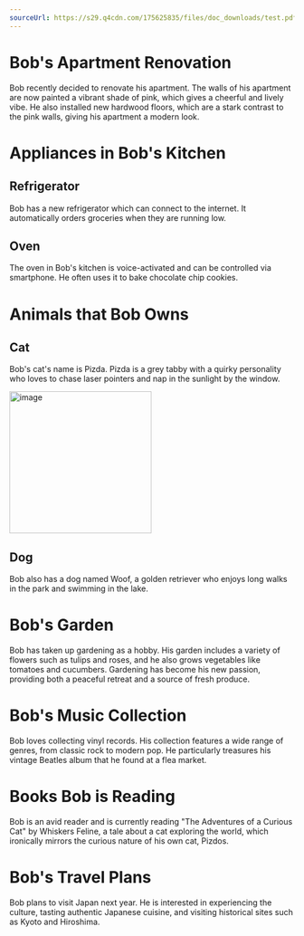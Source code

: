 ```yaml
---
sourceUrl: https://s29.q4cdn.com/175625835/files/doc_downloads/test.pdf
---
```


# Bob's Apartment Renovation

<!-- 
page: 8
-->

Bob recently decided to renovate his apartment. The walls of his apartment are now painted a vibrant shade of pink, which gives a cheerful and lively vibe. He also installed new hardwood floors, which are a stark contrast to the pink walls, giving his apartment a modern look.

# Appliances in Bob's Kitchen

<!-- 
page: 9
-->

## Refrigerator

Bob has a new refrigerator which can connect to the internet. It automatically orders groceries when they are running low.

## Oven

The oven in Bob's kitchen is voice-activated and can be controlled via smartphone. He often uses it to bake chocolate chip cookies.

# Animals that Bob Owns

<!-- 
page: 10
-->

## Cat

Bob's cat's name is Pizda. Pizda is a grey tabby with a quirky personality who loves to chase laser pointers and nap in the sunlight by the window.

<img width="251" alt="image" src="https://github.com/finom/its-ai-knowledge/assets/1082083/2c6b3fc1-7750-416b-a813-78f0b08c1d7e">


## Dog

Bob also has a dog named Woof, a golden retriever who enjoys long walks in the park and swimming in the lake.

# Bob's Garden

<!-- 
page: 11
-->

Bob has taken up gardening as a hobby. His garden includes a variety of flowers such as tulips and roses, and he also grows vegetables like tomatoes and cucumbers. Gardening has become his new passion, providing both a peaceful retreat and a source of fresh produce.

# Bob's Music Collection

<!-- 
page: 12
-->

Bob loves collecting vinyl records. His collection features a wide range of genres, from classic rock to modern pop. He particularly treasures his vintage Beatles album that he found at a flea market.

# Books Bob is Reading

<!-- 
page: 13
-->

Bob is an avid reader and is currently reading "The Adventures of a Curious Cat" by Whiskers Feline, a tale about a cat exploring the world, which ironically mirrors the curious nature of his own cat, Pizdos.

# Bob's Travel Plans

<!-- 
page: 14
-->

Bob plans to visit Japan next year. He is interested in experiencing the culture, tasting authentic Japanese cuisine, and visiting historical sites such as Kyoto and Hiroshima.


